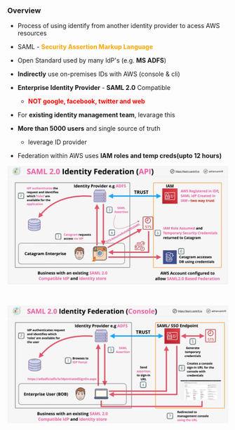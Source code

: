 ### Overview
- Process of using identify from another identity provider to acess AWS resources

- SAML - <span style="color:orange;font-weight:bold">Security Assertion Markup Language</span>
- Open Standard  used by many ldP's (e.g. **MS ADFS**)
- **Indirectly**  use on-premises IDs with AWS (console & cli)
- **Enterprise Identity Provider** - **SAML 2.0** Compatible
    - <span style="color:red;font-weight:bold">NOT google, facebook, twitter and web</span>
- For **existing identity management team**, levarage this
- **More than 5000 users** and single source of truth
    - leverage ID provider
- Federation within AWS uses **IAM roles and temp creds(upto 12 hours)**

![saml-api](saml-api.png)

</br>

![saml-console](saml-console.png)